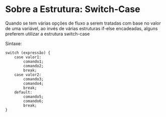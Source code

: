 <h1>Sobre a Estrutura: Switch-Case</h1>

<p>Quando se tem várias opções de fluxo a serem tratadas com base no valor de uma variável, ao invés de várias estruturas if-else encadeadas, alguns preferem utilizar a estrutura switch-case</p>

<p>Sintaxe:</p>

~~~
switch (expressão) {
    case valor1:
        comando1;
        comando2;
        break;
    case valor2:
        comando3;
        comando4;
        break;
    default:
        comando5;
        comando6;
        break;
}
~~~
